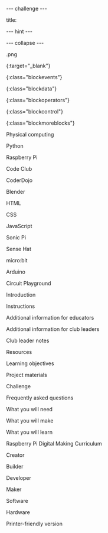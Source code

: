 \--- challenge \---

title:

\--- hint \---

\--- collapse \---

.png

{:target="_blank"}

{:class="blockevents"}

{:class="blockdata"}

{:class="blockoperators"}

{:class="blockcontrol"}

{:class="blockmoreblocks"}

Physical computing

Python

Raspberry Pi

Code Club

CoderDojo

Blender

HTML

CSS

JavaScript

Sonic Pi

Sense Hat

micro:bit

Arduino

Circuit Playground

Introduction

Instructions

Additional information for educators

Additional information for club leaders

Club leader notes

Resources

Learning objectives

Project materials

Challenge

Frequently asked questions

What you will need

What you will make

What you will learn

Raspberry Pi Digital Making Curriculum

Creator

Builder

Developer

Maker

Software

Hardware

Printer-friendly version